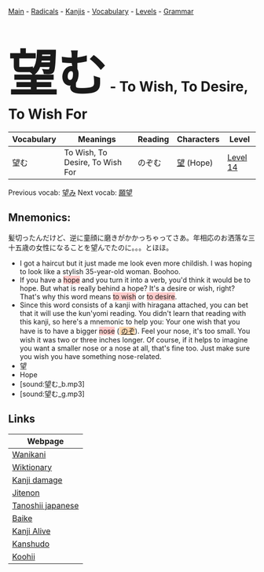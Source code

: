 <style> bigfont {font-size: 100px}</style>
[Main](../README.md) -
[Radicals](../radicals.md) -
[Kanjis](../kanjis.md) -
[Vocabulary](../vocabulary.md) -
[Levels](../levels.md) -
[Grammar](../grammar.md)
# <bigfont> 望む</bigfont> - To Wish, To Desire, To Wish For 

| Vocabulary | Meanings | Reading | Characters | Level |
| --- | --- | --- | --- | --- |
| 望む | To Wish, To Desire, To Wish For | のぞむ |  [望](../kanjis/望.md) (Hope) | [Level 14](../levels/wk_level14.md) |

Previous vocab: [望み](望み.md) Next vocab: [願望](願望.md) 

## Mnemonics:
髪切ったんだけど、逆に童顔に磨きがかかっちゃってさあ。年相応のお洒落な三十五歳の女性になることを望んでたのに。。。とほほ。
* I got a haircut but it just made me look even more childish. I was hoping to look like a stylish 35-year-old woman. Boohoo.
* If you have a <span style="background-color:#ffcccb"> hope</span> and you turn it into a verb, you'd think it would be to hope. But what is really behind a hope? It's a desire or wish, right? That's why this word means <span style="background-color:#ffcccb"> to wish</span> or <span style="background-color:#ffcccb"> to desire</span>.
* Since this word consists of a kanji with hiragana attached, you can bet that it will use the kun'yomi reading. You didn't learn that reading with this kanji, so here's a mnemonic to help you: Your one wish that you have is to have a bigger <span style="background-color:#ffcccb"> nose</span> (<span style="background-color:#fed8b1"> [のぞ](https://jisho.org/search/のぞ)</span>). Feel your nose, it's too small. You wish it was two or three inches longer. Of course, if it helps to imagine you want a smaller nose or a nose at all, that's fine too. Just make sure you wish you have something nose-related.
* 望
* Hope
* [sound:望む_b.mp3]
* [sound:望む_g.mp3]


## Links 

| Webpage |
| --- |
| [Wanikani          ](https://www.wanikani.com/kanji/望む) |
| [Wiktionary        ](https://en.wiktionary.org/wiki/望む) |
| [Kanji damage      ](http://www.kanjidamage.com/kanji/search?utf8=✓&q=望む) |
| [Jitenon           ](https://jitenon.com/kanji/望む) |
| [Tanoshii japanese ](https://www.tanoshiijapanese.com/dictionary/kanji.cfm?k=望む) |
| [Baike             ](https://baike.baidu.com/item/望む) |
| [Kanji Alive       ](https://app.kanjialive.com/望む) |
| [Kanshudo          ](https://www.kanshudo.com/searchmn?q=望む) |
| [Koohii            ](https://kanji.koohii.com/study/kanji/望む) |
